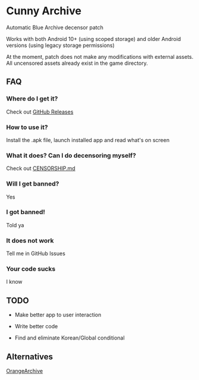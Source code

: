 # Cunny Archive

Automatic Blue Archive decensor patch

Works with both Android 10+ (using scoped storage) and older Android versions (using legacy storage permissions)

At the moment, patch does not make any modifications with external assets. All uncensored assets already exist in the game directory.

## FAQ

### Where do I get it?

Check out [GitHub Releases](https://github.com/hdk5/CunnyArchive/releases)

### How to use it?

Install the .apk file, launch installed app and read what's on screen

### What it does? Can I do decensoring myself?

Check out [CENSORSHIP.md](/CENSORSHIP.md)

### Will I get banned?

Yes

### I got banned!

Told ya

### It does not work

Tell me in GitHub Issues

### Your code sucks

I know

## TODO

- Make better app to user interaction

- Write better code

- Find and eliminate Korean/Global conditional

## Alternatives

[OrangeArchive](https://gitlab.com/timescam/orangeArchive)
